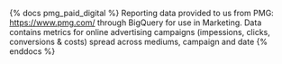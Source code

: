 {% docs pmg_paid_digital %}
Reporting data provided to us from PMG: https://www.pmg.com/ through BigQuery
for use in Marketing. Data contains metrics for online advertising campaigns 
(impessions, clicks, conversions & costs) spread across mediums, campaign and date
{% enddocs %}

